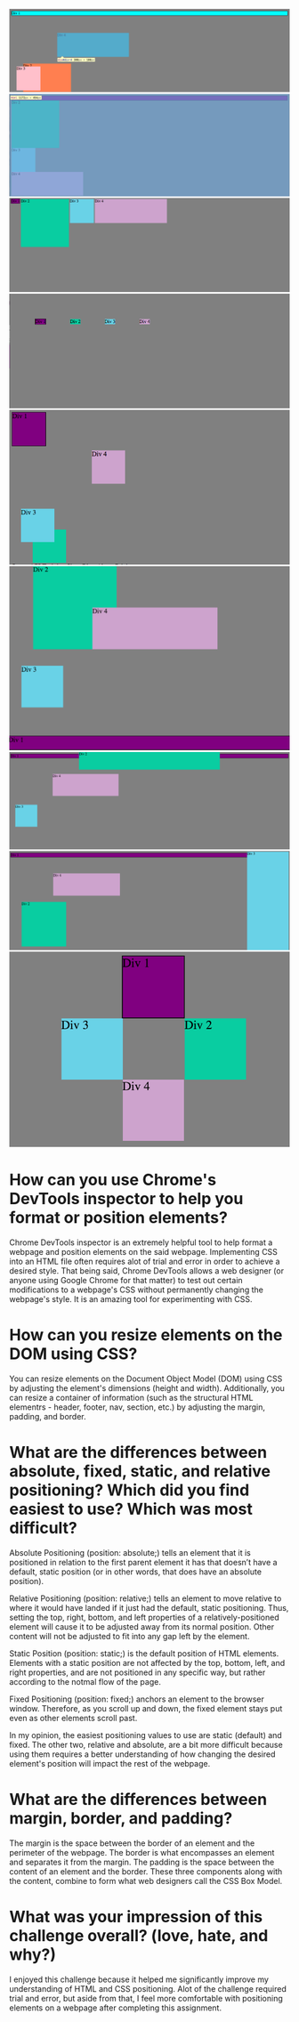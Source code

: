 ![Screenshot 1](imgs/screenshot-1.png)
![Screenshot 2](imgs/screenshot-2.png)
![Screenshot 3](imgs/screenshot-3.png)
![Screenshot 4](imgs/screenshot-4.png)
![Screenshot 5](imgs/screenshot-5.png)
![Screenshot 6](imgs/screenshot-6.png)
![Screenshot 7](imgs/screenshot-7.png)
![Screenshot 8](imgs/screenshot-8.png)
![Screenshot 9](imgs/screenshot-9.png)

<h1>How can you use Chrome's DevTools inspector to help you format or position elements?</h1>

Chrome DevTools inspector is an extremely helpful tool to help format a webpage and position elements on the said webpage. Implementing CSS into an HTML file often requires alot of trial and error in order to achieve a desired style. That being said, Chrome DevTools allows a web designer (or anyone using Google Chrome for that matter) to test out certain modifications to a webpage's CSS without permanently changing the webpage's style. It is an amazing tool for experimenting with CSS. 

<h1>How can you resize elements on the DOM using CSS? </h1>
You can resize elements on the Document Object Model (DOM) using CSS by adjusting the element's dimensions (height and width). Additionally, you can resize a container of information (such as the structural HTML elementrs - header, footer, nav, section, etc.) by adjusting the margin, padding, and border.

<h1>What are the differences between absolute, fixed, static, and relative positioning? Which did you find easiest to use? Which was most difficult?</h1>

Absolute Positioning (position: absolute;) tells an element that it is positioned in relation to the first parent element it has that doesn’t have a default, static position (or in other words, that does have an absolute position).

Relative Positioning (position: relative;) tells an element to move relative to where it would have landed if it just had the default, static positioning. Thus, setting the top, right, bottom, and left properties of a relatively-positioned element will cause it to be adjusted away from its normal position. Other content will not be adjusted to fit into any gap left by the element.

Static Position (position: static;) is the default position of HTML elements. Elements with a static position are not affected by the top, bottom, left, and right properties, and are not positioned in any specific way, but rather according to the notmal flow of the page.

Fixed Positioning (position: fixed;) anchors an element to the browser window. Therefore, as you scroll up and down, the fixed element stays put even as other elements scroll past.

In my opinion, the easiest positioning values to use are static (default) and fixed. The other two, relative and absolute, are a bit more difficult because using them requires a better understanding of how changing the desired element's position will impact the rest of the webpage.

<h1>What are the differences between margin, border, and padding?</h1>

The margin is the space between the border of an element and the perimeter of the webpage. The border is what encompasses an element and separates it from the margin. The padding is the space between the content of an element and the border. These three components along with the content, combine to form what web designers call the CSS Box Model.

<h1>What was your impression of this challenge overall? (love, hate, and why?)</h1>

I enjoyed this challenge because it helped me significantly improve my understanding of HTML and CSS positioning. Alot of the challenge required trial and error, but aside from that, I feel more comfortable with positioning elements on a webpage after completing this assignment.